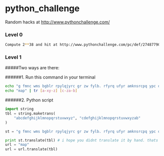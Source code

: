 # python_challenge
Random hacks at http://www.pythonchallenge.com/

### Level 0
```sh
Compute 2**38 and hit at http://www.pythonchallenge.com/pc/def/274877906944.html
```
### Level 1
#####Two ways are there:

######1. Run this command in your terminal 

```sh
echo "g fmnc wms bgblr rpylqjyrc gr zw fylb. rfyrq ufyr amknsrcpq ypc dmp. bmgle gr gl zw fylb gq glcddgagclr ylb rfyr'q ufw rfgq rcvr gq qm jmle. sqgle qrpgle.kyicrpylq() gq pcamkkclbcb. lmu ynnjw ml rfc spj." | tr [a-xy-z] [c-za-b]
echo "map" | tr [a-xy-z] [c-za-b]
```

######2. Python script
```py
import string
tbl = string.maketrans(
    "abcdefghijklmnopqrstuvwxyz", "cdefghijklmnopqrstuvwxyzab"
)

st = "g fmnc wms bgblr rpylqjyrc gr zw fylb. rfyrq ufyr amknsrcpq ypc dmp. bmgle gr gl zw fylb gq glcddgagclr ylb rfyr'q ufw rfgq rcvr gq qm jmle. sqgle qrpgle.kyicrpylq() gq pcamkkclbcb. lmu ynnjw ml rfc spj."

print st.translate(tbl) # i hope you didnt translate it by hand. thats what computers are for. doing it in by hand is inefficient and that's why this text is so long. using string.maketrans() is recommended. now apply on the url.
url = "map"
url = url.translate(tbl)
```

